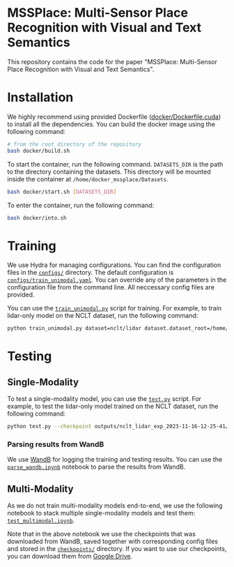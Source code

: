 # MSSPlace: Multi-Sensor Place Recognition with Visual and Text Semantics

This repository contains the code for the paper "MSSPlace: Multi-Sensor Place Recognition with Visual and Text Semantics".

# Installation

We highly recommend using provided Dockerfile ([docker/Dockerfile.cuda](./docker/Dockerfile.cuda)) to install all the dependencies. You can build the docker image using the following command:

```bash
# from the root directory of the repository
bash docker/build.sh
```

To start the container, run the following command. `DATASETS_DIR` is the path to the directory containing the datasets. This directory will be mounted inside the container at `/home/docker_mssplace/Datasets`.

```bash
bash docker/start.sh [DATASETS_DIR]
```

To enter the container, run the following command:

```bash
bash docker/into.sh
```

# Training

We use Hydra for managing configurations. You can find the configuration files in the [`configs/`](./configs/) directory. The default configuration is [`configs/train_unimodal.yaml`](./configs/train_unimodal.yaml). You can override any of the parameters in the configuration file from the command line. All neccessary config files are provided.

You can use the [`train_unimodal.py`](./train_unimodal.py) script for training. For example, to train lidar-only model on the NCLT dataset, run the following command:

```bash
python train_unimodal.py dataset=nclt/lidar dataset.dataset_root=/home/docker_mssplace/Datasets/NCLT_preprocessed model=lidar exp_name=nclt_lidar_exp
```

# Testing

## Single-Modality

To test a single-modality model, you can use the [`test.py`](./test.py) script. For example, to test the lidar-only model trained on the NCLT dataset, run the following command:

```bash
python test.py --checkpoint outputs/nclt_lidar_exp_2023-11-16-12-25-41/checkpoints/best.pth --model_config configs/model/lidar.yaml --dataset_config configs/dataset/nclt/lidar.yaml --dataset_dir /home/docker_mssplace/Datasets/OpenPlaceRecognition/NCLT_preprocessed --batch_size 32 --device cuda
```

### Parsing results from WandB

We use [WandB](https://wandb.ai/) for logging the training and testing results. You can use the [`parse_wandb.ipynb`](./parse_wandb.ipynb) notebook to parse the results from WandB.

## Multi-Modality

As we do not train multi-modality models end-to-end, we use the following notebook to stack multiple single-modality models and test them: [`test_multimodal.ipynb`](./test_multimodal.ipynb).

Note that in the above notebook we use the checkpoints that was downloaded from WandB, saved together with corresponding config files and stored in the [`checkpoints/`](./checkpoints/) directory. If you want to use our checkpoints, you can download them from [Google Drive](https://drive.google.com/drive/folders/1KmIfUXtfkU1Qs4wDM-MAC86PClkn_cwB?usp=drive_link).
